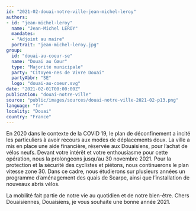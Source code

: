 ```yaml
---
id: "2021-02-douai-notre-ville-jean-michel-leroy"
authors:
- id: "jean-michel-leroy"
  name: "Jean-Michel LEROY"
  mandates: 
  - "Adjoint au maire"
  portrait: "jean-michel-leroy.jpg"
group:
  id: "douai-au-coeur-se"
  name: "Douai au Cœur"
  type: "Majorité municipale"
  party: "Citoyen·nes de Vivre Douai"
  partyAbbr: "SE"
  logo: "douai-au-coeur.svg"
date: "2021-02-01T00:00:00Z"
publication: "douai-notre-ville"
source: "public/images/sources/douai-notre-ville-2021-02-p13.png"
language: "fr"
locality: "Douai"
country: "France"
---
```


En 2020 dans le contexte de la COVID 19, le plan de déconfinement a incité les particuliers à avoir recours aux modes de déplacements doux. La ville a mis en place une aide financière, réservée aux Douaisiens, pour l’achat de vélos neufs. Devant votre intérêt et votre enthousiasme pour cette opération, nous la prolongeons jusqu’au 30 novembre 2021. Pour la protection et la sécurité des cyclistes et piétons, nous continuerons le plan vitesse zone 30. Dans ce cadre, nous étudierons sur plusieurs années un programme d’aménagement des quais de Scarpe, ainsi que l’installation de nouveaux abris vélos.

La mobilité fait partie de notre vie au quotidien et de notre bien-être.
Chers Douaisiennes, Douaisiens, je vous souhaite une bonne année 2021.
